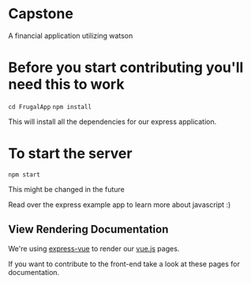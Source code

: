 # Capstone
A financial application utilizing watson

# Before you start contributing you'll need this to work
`cd FrugalApp`
`npm install`

This will install all the dependencies for our express application.

# To start the server
`npm start`

This might be changed in the future

Read over the express example app to learn more about javascript :)

## View Rendering Documentation
We're using [express-vue](https://www.npmjs.com/package/express-vue) to render our [vue.js](https://vuejs.org/) pages. 

If you want to contribute to the front-end take a look at these pages for documentation.
